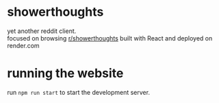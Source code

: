 # showerthoughts

yet another reddit client.\
focused on browsing [r/showerthoughts](https://www.reddit.com/r/Showerthoughts/)
built with React
and deployed on render.com

# running the website

run `npm run start` to start the development server.
